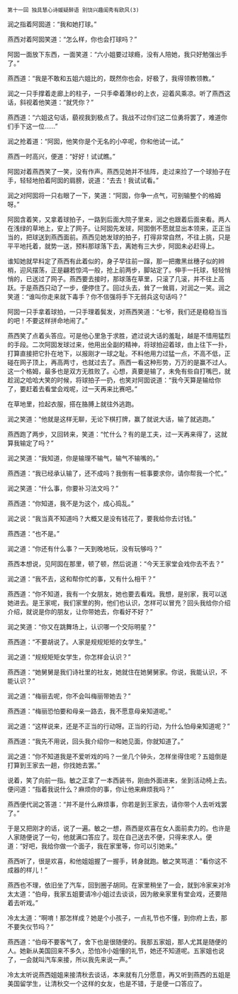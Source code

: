     第十一回 独具慧心诗媛疑醉语 别饶兴趣闺秀有欧风(3) 

   润之指着阿囡道：“我和她打球。”

   燕西对着阿囡笑道：“怎么样，你也会打球吗？”

   阿囡一面放下东西，一面笑道：“六小姐要过球瘾，没有人陪她，我只好勉强出手了。”

   燕西道：“我是不敢和五姐六姐比的，既然你也会，好极了，我得领教领教。”

   润之一只手撑着走廊上的柱子，一只手牵着薄纱的上衣，迎着风乘凉。听了燕西这话，斜视着他笑道：“就凭你？”

   燕西道：“六姐这句话，藐视我到极点了。我战不过你们这二位勇将罢了，难道你们手下这一位……”

   润之抢着道：“阿囡，他笑你是个无名的小卒呢，你和他试一试。”

   燕西一时高兴，便道：“好好！试试瞧。”

   阿囡对着燕西笑了一笑，没有作声。燕西见她并不怯阵，走过来捡了一个球拍子在手，轻轻地拍着阿囡的肩膀，说道：“去去！我试试看。”

   润之对阿囡将一只右眼了一下，笑道：“阿囡，你争一点气，可别输整个的格姆呀。”

   阿囡含着笑，又拿着球拍子，一路到后面大院子里来，润之也跟着后面来看。两人在浅绿的草地上，安上了网子。让阿囡先发球，阿囡倒不愿就显出本领来，正正当当的，把球送到燕西面前。燕西见她发球的拍子，打得非常自然，不往上挑，只是平平地托着，就势一送，预料那球落下去，离她有三大步，阿囡未必赶得上。

   谁知她就早料定了燕西有此着似的，身子早往前一蹿，那一把撒黑丝穗子似的辫梢，迎风摆荡，正是翩若惊鸿一般，抢上前两步，脚站定了。伸手一托球，轻轻悄悄的，已送过了网子。燕西要去接时，那球落在草里，只滚了几滚，并不往上高跃。于是燕西只动了一步，便停住了。回过头去，耸了一耸肩，对润之一笑。润之笑道：“谁叫你走来就下毒手？你不信强将手下无弱兵这句话吗？”

   阿囡一只手拿着球拍，一只手理着鬓发，对燕西笑道：“七爷，我们还是稳稳当当的吧！不要这样拼命地闹了。”

   燕西笑了点着头答应。可是他心里急于求胜，遮过说大话的羞耻，越是不惜用猛烈的手段。二次阿囡发球过来，他用出全副的精神，将球拍迎着球，由上往下一扑，打算直接把它扑在地下，以报刚才一球之耻。不料他用力过猛一点，不高不低，正碰在网子顶上，再高两寸，也就过去了。燕西一看这种形势，万万的是赢不过人。这一个格姆，最多也是双方无胜败了。心想，真要是输了，未免有些自打嘴巴，就趁润之哈哈大笑的时候，将球拍子一扔，也笑对阿囡说道：“我今天算是输给你了，要赶着去看堂会戏呢，过一天再来比赛吧。”

   在草地里，捡起衣服，搭在胳膊上就往外逃跑。

   润之笑道：“他就是这样无聊，无论下棋打牌，赢了就说大话，输了就逃跑。”

   燕西跑了两步，又回转来，笑道：“忙什么？有的是工夫，过一天再来得了，这就算我输定了吗？”

   润之笑道：“我知道，你是输理不输气，输气不输嘴的。”

   燕西道：“我已经承认输了，还不成吗？我倒有一桩事要求你，请你帮我一个忙。”

   润之笑道：“什么事，你要补习法文吗？”

   燕西道：“你知道，我不是为这个，成心捣乱。”

   润之说：“我当真不知道吗？大概又是没有钱花了，要我给你去讨钱。”

   燕西道：“也不是。”

   润之道：“你还有什么事？一天到晚地玩，没有玩够吗？”

   燕西本想说，见阿囡在那里，顿了顿，然后说道：“今天王家堂会戏你去不去？”

   润之道：“我不去，这和帮你忙的事，又有什么相干？”

   燕西道：“你不知道，我有一个女朋友，她也要去看戏。我想，是别家，我可以送她进去。是王家呢，我们家里的狗，他们也认识，怎样可以冒充？回头我给你介绍介绍，就说是你的朋友，让你带她去，你看好不好？”

   润之笑道：“你又在跳舞场上，认识哪一个交际明星？”

   燕西道：“不要胡说了。人家是规规矩矩的女学生。”

   润之道：“规规矩矩女学生，你怎样会认识？”

   燕西道：“她舅舅是我们诗社里的社友，她就住在她舅舅家。你说，我能认识，不能认识？”

   润之道：“梅丽去呢，你不会叫梅丽带她去？”

   燕西道：“梅丽恐怕要和母亲一路去，我不愿意母亲知道呢。”

   润之道：“这样说来，还是不正当的行动呀。正当的行动，为什么怕母亲知道呢？”

   燕西道：“我先不用说，回头我介绍你一和她见面，你就知道了。”

   润之道：“你不知道我是不爱听戏的吗？一坐几个钟头，怎样坐得住呢？五姐倒是打算到王家去一趟，你找她去罢。”

   说着，笑了向前一指。敏之正拿了一本西装书，刚由外面进来，坐到活动椅上去。便问道：“指着我说什么？麻烦你的事，你让他来麻烦我吗？”

   燕西便代润之答道：“并不是什么麻烦事，你若是到王家去，请你带个人去听戏罢了。”

   于是又把刚才的话，说了一遍。敏之一想，燕西是欢喜在女人面前卖力的。也许是人家随便说了一句，他就满口答应了。现在自己送去不便，只得来求人。便道：“好吧，我给你做一个面子，我在家里等，你可以引她来。”

   燕西听了，很是欢喜，和他姐姐握了一握手，转身就跑。敏之笑骂道：“看你这不成器的样儿！”

   燕西也不理，依旧坐了汽车，回到圈子胡同。在家里稍坐了一会，就到冷家来对冷太太道：“伯母，我家五姐要请冷小姐过去谈谈，因为敝亲家里有堂会戏，还要陪着去听戏。”

   冷太太道：“啊唷！那怎样成？她是个小孩子，一点礼节也不懂，到你府上去，那不要失仪节吗？”

   燕西道：“伯母不要客气了，舍下也是很随便的。我那五家姐，那人尤其是随便的人。她新从美国回来不多久，恐怕冷小姐懂的礼节，她还不知道呢。五家姐也说了，一会就叫汽车来接，所以我先来说一声。”

   冷太太听说燕西姐姐来接清秋去谈话，本来就有几分愿意，再又听到燕西的五姐是美国留学生，让清秋交一个这样的女友，也是不错，于是便一口答应了。

